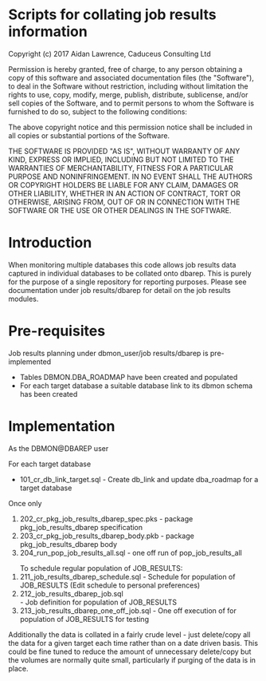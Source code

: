 <H1>Scripts for collating job results information</H1>

Copyright (c) 2017 Aidan Lawrence, Caduceus Consulting Ltd

Permission is hereby granted, free of charge, to any person obtaining a copy of this software and associated documentation files (the "Software"), to deal in the Software without restriction, including without limitation the rights to use, copy, modify, merge, publish, distribute, sublicense, and/or sell copies of the Software, and to permit persons to whom the Software is furnished to do so, subject to the following conditions:

The above copyright notice and this permission notice shall be included in all copies or substantial portions of the Software.

THE SOFTWARE IS PROVIDED "AS IS", WITHOUT WARRANTY OF ANY KIND, EXPRESS OR IMPLIED, INCLUDING BUT NOT LIMITED TO THE WARRANTIES OF MERCHANTABILITY, FITNESS FOR A PARTICULAR PURPOSE AND NONINFRINGEMENT. IN NO EVENT SHALL THE AUTHORS OR COPYRIGHT HOLDERS BE LIABLE FOR ANY CLAIM, DAMAGES OR OTHER LIABILITY, WHETHER IN AN ACTION OF CONTRACT, TORT OR OTHERWISE, ARISING FROM, OUT OF OR IN CONNECTION WITH THE SOFTWARE OR THE USE OR OTHER DEALINGS IN THE SOFTWARE.

<H1>Introduction</H1>

When monitoring multiple databases this code allows job results data captured in individual databases to be collated onto dbarep. This is purely for the purpose of a single repository for reporting purposes. Please see documentation under job results/dbarep for detail on the job results modules. 

<H1>Pre-requisites</H1> 

Job results planning under dbmon_user/job results/dbarep is pre-implemented 

- Tables DBMON.DBA_ROADMAP have been created and populated 
- For each target database a suitable database link to its dbmon schema has been created 

<H1>Implementation</H1>

As the DBMON@DBAREP user 

For each target database 

<ul>
	<li>101_cr_db_link_target.sql           - Create db_link and update dba_roadmap for a target database</li>
</ul> 

Once only 
<ol>
  <li>202_cr_pkg_job_results_dbarep_spec.pks - package pkg_job_results_dbarep specification</li>
  <li>203_cr_pkg_job_results_dbarep_body.pkb - package pkg_job_results_dbarep body</li> 
  <li>204_run_pop_job_results_all.sql        - one off run of pop_job_results_all</li> 
</ol> 

<ol>
  To schedule regular population of JOB_RESULTS:
<li>211_job_results_dbarep_schedule.sql - Schedule for population of JOB_RESULTS (Edit schedule to personal preferences)</li>
<li>212_job_results_dbarep_job.sql</li>     - Job definition for population of JOB_RESULTS</li>
<li>213_job_results_dbarep_one_off_job.sql  - One off execution of for population of JOB_RESULTS for testing</li> 
</ol> 

<p>
Additionally the data is collated in a fairly crude level - just delete/copy all the data for a given target each time rather than on a date driven basis. This could be fine tuned to reduce the amount of unnecessary delete/copy but the volumes are normally quite small, particularly if purging of the data is in place. 
</p>